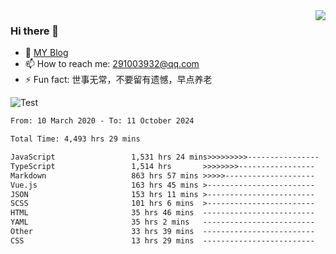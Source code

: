<img align='right' src='https://github-readme-stats.vercel.app/api?username=niaogege&show_icons=true&theme=radical'/>

### Hi there 👋

- 🌱 [MY Blog](https://bythewayer.com/)
- 📫 How to reach me: 291003932@qq.com
- ⚡ Fun fact:  世事无常，不要留有遗憾，早点养老

![Test](https://github-readme-stats.vercel.app/api/top-langs/?username=niaogege&layout=compact)

<!--START_SECTION:waka-->

```txt
From: 10 March 2020 - To: 11 October 2024

Total Time: 4,493 hrs 29 mins

JavaScript                 1,531 hrs 24 mins>>>>>>>>>----------------   34.08 %
TypeScript                 1,514 hrs       >>>>>>>>-----------------   33.69 %
Markdown                   863 hrs 57 mins >>>>>--------------------   19.23 %
Vue.js                     163 hrs 45 mins >------------------------   03.64 %
JSON                       153 hrs 11 mins >------------------------   03.41 %
SCSS                       101 hrs 6 mins  >------------------------   02.25 %
HTML                       35 hrs 46 mins  -------------------------   00.80 %
YAML                       35 hrs 2 mins   -------------------------   00.78 %
Other                      33 hrs 39 mins  -------------------------   00.75 %
CSS                        13 hrs 29 mins  -------------------------   00.30 %
```

<!--END_SECTION:waka-->
